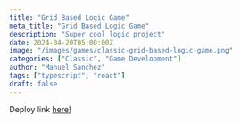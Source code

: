 ```yaml
---
title: "Grid Based Logic Game"
meta_title: "Grid Based Logic Game"
description: "Super cool logic project"
date: 2024-04-20T05:00:00Z
image: "/images/games/classic-grid-based-logic-game.png"
categories: ["Classic", "Game Development"]
author: "Manuel Sanchez"
tags: ["typescript", "react"]
draft: false
---
```


Deploy link <a href="https://ts-react-detective-game.vercel.app/" target="_blank">here!</a>
